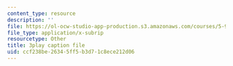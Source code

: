 ```yaml
---
content_type: resource
description: ''
file: https://ol-ocw-studio-app-production.s3.amazonaws.com/courses/5-95j-teaching-college-level-science-and-engineering-fall-2015/ccf238be26345ff5b3d71c8ece212d06_hpM-siY2Bl0.vtt
file_type: application/x-subrip
resourcetype: Other
title: 3play caption file
uid: ccf238be-2634-5ff5-b3d7-1c8ece212d06
---
```

